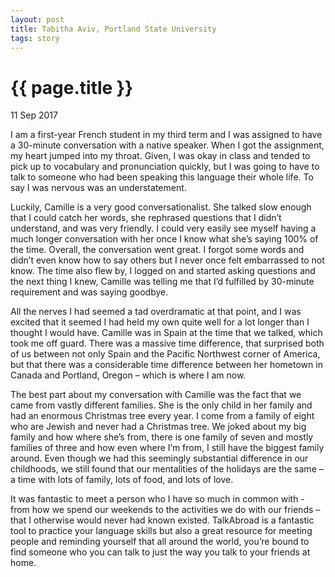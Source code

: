 ```yaml
---
layout: post
title: Tabitha Aviv, Portland State University
tags: story
---
```


# {{ page.title }}

11 Sep 2017

I am a first-year French student in my third term and I was assigned to have a 30-minute conversation with a native speaker. When I got the assignment, my heart jumped into my throat. Given, I was okay in class and tended to pick up to vocabulary and pronunciation quickly, but I was going to have to talk to someone who had been speaking this language their whole life. To say I was nervous was an understatement. 

Luckily, Camille is a very good conversationalist. She talked slow enough that I could catch her words, she rephrased questions that I didn’t understand, and was very friendly. I could very easily see myself having a much longer conversation with her once I know what she’s saying 100% of the time. Overall, the conversation went great. I forgot some words and didn’t even know how to say others but I never once felt embarrassed to not know. The time also flew by, I logged on and started asking questions and the next thing I knew, Camille was telling me that I’d fulfilled by 30-minute requirement and was saying goodbye. 

All the nerves I had seemed a tad overdramatic at that point, and I was excited that it seemed I had held my own quite well for a lot longer than I thought I would have. Camille was in Spain at the time that we talked, which took me off guard. There was a massive time difference, that surprised both of us between not only Spain and the Pacific Northwest corner of America, but that there was a considerable time difference between her hometown in Canada and Portland, Oregon – which is where I am now. 

The best part about my conversation with Camille was the fact that we came from vastly different families. She is the only child in her family and had an enormous Christmas tree every year. I come from a family of eight who are Jewish and never had a Christmas tree. We joked about my big family and how where she’s from, there is one family of seven and mostly families of three and how even where I’m from, I still have the biggest family around. Even though we had this seemingly substantial difference in our childhoods, we still found that our mentalities of the holidays are the same – a time with lots of family, lots of food, and lots of love. 

It was fantastic to meet a person who I have so much in common with - from how we spend our weekends to the activities we do with our friends – that I otherwise would never had known existed. TalkAbroad is a fantastic tool to practice your language skills but also a great resource for meeting people and reminding yourself that all around the world, you’re bound to find someone who you can talk to just the way you talk to your friends at home.
